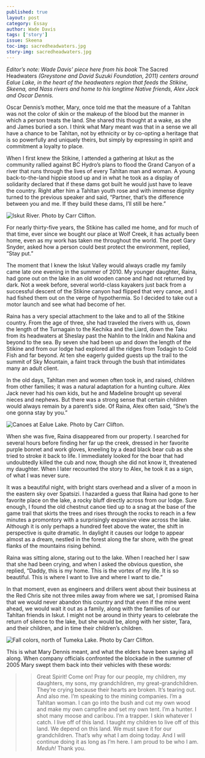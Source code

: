 ```yaml
---
published: true
layout: post
category: Essay
author: Wade Davis
tags: ['story']
issue: Skeena
toc-img: sacredheadwaters.jpg
story-img: sacredheadwaters.jpg
---
```

_Editor’s note: Wade Davis’ piece here from his book_ The Sacred Headwaters _(Greystone and David Suzuki Foundation, 2011) centers around Ealue Lake, in the heart of the headwaters region that feeds the Stikine, Skeena, and Nass rivers and home to his longtime Native friends, Alex Jack and Oscar Dennis._

Oscar Dennis’s mother, Mary, once told me that the measure of a Tahltan was not the color of skin or the makeup of the blood but the manner in which a person treats the land. She shared this thought at a wake, as she and James buried a son. I think what Mary meant was that in a sense we all have a chance to be Tahltan, not by ethnicity or by co-opting a heritage that is so powerfully and uniquely theirs, but simply by expressing in spirit and commitment a loyalty to place.

When I first knew the Stikine, I attended a gathering at Iskut as the community rallied against BC Hydro’s plans to flood the Grand Canyon of a river that runs through the lives of every Tahltan man and woman. A young back-to-the-land hippie stood up and in what he took as a display of solidarity declared that if these dams got built he would just have to leave the country. Right after him a Tahltan youth rose and with immense dignity turned to the previous speaker and said, “Partner, that’s the difference between you and me. If they build these dams, I’ll still be here.”

![Iskut River. Photo by Carr Clifton.](assets/themes/skeena/img/Carr-Clifton/110-1536-BC_carr_clifton.jpg)

For nearly thirty-five years, the Stikine has called me home, and for much of that time, ever since we bought our place at Wolf Creek, it has actually been home, even as my work has taken me throughout the world. The poet Gary Snyder, asked how a person could best protect the environment, replied, “Stay put.”

The moment that I knew the Iskut Valley would always cradle my family came late one evening in the summer of 2010. My younger daughter, Raina, had gone out on the lake in an old wooden canoe and had not returned by dark. Not a week before, several world-class kayakers just back from a successful descent of the Stikine canyon had flipped that very canoe, and I had fished them out on the verge of hypothermia. So I decided to take out a motor launch and see what had become of her.

Raina has a very special attachment to the lake and to all of the Stikine country. From the age of three, she had traveled the rivers with us, down the length of the Turnagain to the Kechika and the Liard, down the Taku from its headwaters at Sheslay past the Nahlin to the Inklin and Nakina and beyond to the sea. By seven she had been up and down the length of the Stikine and from our lodge had explored all the ridges from Todagin to Cold Fish and far beyond. At ten she eagerly guided guests up the trail to the summit of Sky Mountain, a faint track through the bush that intimidates many an adult client.

In the old days, Tahltan men and women often took in, and raised, children from other families; it was a natural adaptation for a hunting culture. Alex Jack never had his own kids, but he and Madeline brought up several nieces and nephews. But there was a strong sense that certain children would always remain by a parent’s side. Of Raina, Alex often said, “She’s the one gonna stay by you.”

![Canoes at Ealue Lake. Photo by Carr Clifton.](assets/themes/skeena/img/carr-clifton/110-1072-BC_carr_clifton.jpg)

When she was five, Raina disappeared from our property. I searched for several hours before finding her far up the creek, dressed in her favorite purple bonnet and work gloves, kneeling by a dead black bear cub as she tried to stroke it back to life. I immediately looked for the boar that had undoubtedly killed the cub and now, though she did not know it, threatened my daughter. When I later recounted the story to Alex, he took it as a sign, of what I was never sure.

It was a beautiful night, with bright stars overhead and a sliver of a moon in the eastern sky over Spatsizi. I hazarded a guess that Raina had gone to her favorite place on the lake, a rocky bluff directly across from our lodge. Sure enough, I found the old chestnut canoe tied up to a snag at the base of the game trail that skirts the trees and rises through the rocks to reach in a few minutes a promontory with a surprisingly expansive view across the lake. Although it is only perhaps a hundred feet above the water, the shift in perspective is quite dramatic. In daylight it causes our lodge to appear almost as a dream, nestled in the forest along the far shore, with the great flanks of the mountains rising behind.

Raina was sitting alone, staring out to the lake. When I reached her I saw that she had been crying, and when I asked the obvious question, she replied, “Daddy, this is my home. This is the vortex of my life. It is so beautiful. This is where I want to live and where I want to die.”

In that moment, even as engineers and drillers went about their business at the Red Chris site not three miles away from where we sat, I promised Raina that we would never abandon this country and that even if the mine went ahead, we would wait it out as a family, along with the families of our Tahltan friends in Iskut. I might not be around in thirty years to celebrate the return of silence to the lake, but she would be, along with her sister, Tara, and their children, and in time their children’s children.

![Fall colors, north of Tumeka Lake. Photo by Carr Clifton.](assets/themes/skeena/img/carr-clifton/110-2613-BC_carr_clifton.jpg)

This is what Mary Dennis meant, and what the elders have been saying all along. When company officials confronted the blockade in the summer of 2005 Mary swept them back into their vehicles with these words:

>>Great Spirit! Come on! Pray for our people, my children, my daughters, my sons, my grandchildren, my great-grandchildren. They’re crying because their hearts are broken. It’s tearing out. And also me. I’m speaking to the mining companies. I’m a Tahltan woman. I can go into the bush and cut my own wood and make my own campfire and set my own tent. I’m a hunter. I shot many moose and caribou. I’m a trapper. I skin whatever I catch. I live off of this land. I taught my children to live off of this land. We depend on this land. We must save it for our grandchildren. That’s why what I am doing today. And I will continue doing it as long as I’m here. I am proud to be who I am. _Meduh!_ Thank you.